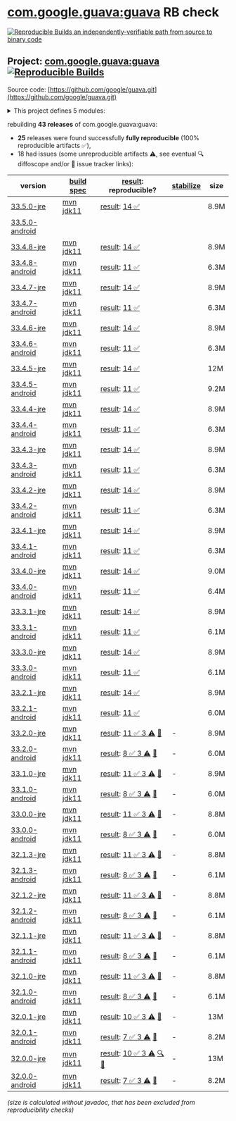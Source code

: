 [com.google.guava:guava](https://central.sonatype.com/artifact/com.google.guava/guava/versions) RB check
=======

[![Reproducible Builds](https://reproducible-builds.org/images/logos/rb.svg) an independently-verifiable path from source to binary code](https://reproducible-builds.org/)

## Project: [com.google.guava:guava](https://central.sonatype.com/artifact/com.google.guava/guava/versions) [![Reproducible Builds](https://img.shields.io/endpoint?url=https://raw.githubusercontent.com/jvm-repo-rebuild/reproducible-central/master/content/com/google/guava/badge.json)](https://github.com/jvm-repo-rebuild/reproducible-central/blob/master/content/com/google/guava/README.md)

Source code: [https://github.com/google/guava.git](https://github.com/google/guava.git)

<details><summary>This project defines 5 modules:</summary>

* [com.google.guava:guava](https://central.sonatype.com/artifact/com.google.guava/guava/overview)
* [com.google.guava:guava-bom](https://central.sonatype.com/artifact/com.google.guava/guava-bom/overview)
* [com.google.guava:guava-gwt](https://central.sonatype.com/artifact/com.google.guava/guava-gwt/overview)
* [com.google.guava:guava-parent](https://central.sonatype.com/artifact/com.google.guava/guava-parent/overview)
* [com.google.guava:guava-testlib](https://central.sonatype.com/artifact/com.google.guava/guava-testlib/overview)
</details>

rebuilding **43 releases** of com.google.guava:guava:
- **25** releases were found successfully **fully reproducible** (100% reproducible artifacts :white_check_mark:),
- 18 had issues (some unreproducible artifacts :warning:, see eventual :mag: diffoscope and/or :memo: issue tracker links):

| version | [build spec](/BUILDSPEC.md) | [result](https://reproducible-builds.org/docs/jvm/): reproducible? | [stabilize](https://github.com/google/oss-rebuild/blob/main/cmd/stabilize/README.md) | size |
| -- | --------- | ------ | ------ | -- |
| [33.5.0-jre](https://central.sonatype.com/artifact/com.google.guava/guava/33.5.0-jre/pom) | [mvn jdk11](guava-33.5.0-jre.buildspec) | [result](guava-parent-33.5.0-jre.buildinfo): [14 :white_check_mark: ](guava-parent-33.5.0-jre.buildcompare) | | 8.9M |
| [33.5.0-android](https://central.sonatype.com/artifact/com.google.guava/guava/33.5.0-android/pom) | | | |
| [33.4.8-jre](https://central.sonatype.com/artifact/com.google.guava/guava/33.4.8-jre/pom) | [mvn jdk11](guava-33.4.8-jre.buildspec) | [result](guava-parent-33.4.8-jre.buildinfo): [14 :white_check_mark: ](guava-parent-33.4.8-jre.buildcompare) | | 8.9M |
| [33.4.8-android](https://central.sonatype.com/artifact/com.google.guava/guava/33.4.8-android/pom) | [mvn jdk11](guava-33.4.8-android.buildspec) | [result](guava-parent-33.4.8-android.buildinfo): [11 :white_check_mark: ](guava-parent-33.4.8-android.buildcompare) | | 6.3M |
| [33.4.7-jre](https://central.sonatype.com/artifact/com.google.guava/guava/33.4.7-jre/pom) | [mvn jdk11](guava-33.4.7-jre.buildspec) | [result](guava-parent-33.4.7-jre.buildinfo): [14 :white_check_mark: ](guava-parent-33.4.7-jre.buildcompare) | | 8.9M |
| [33.4.7-android](https://central.sonatype.com/artifact/com.google.guava/guava/33.4.7-android/pom) | [mvn jdk11](guava-33.4.7-android.buildspec) | [result](guava-parent-33.4.7-android.buildinfo): [11 :white_check_mark: ](guava-parent-33.4.7-android.buildcompare) | | 6.3M |
| [33.4.6-jre](https://central.sonatype.com/artifact/com.google.guava/guava/33.4.6-jre/pom) | [mvn jdk11](guava-33.4.6-jre.buildspec) | [result](guava-parent-33.4.6-jre.buildinfo): [14 :white_check_mark: ](guava-parent-33.4.6-jre.buildcompare) | | 8.9M |
| [33.4.6-android](https://central.sonatype.com/artifact/com.google.guava/guava/33.4.6-android/pom) | [mvn jdk11](guava-33.4.6-android.buildspec) | [result](guava-parent-33.4.6-android.buildinfo): [11 :white_check_mark: ](guava-parent-33.4.6-android.buildcompare) | | 6.3M |
| [33.4.5-jre](https://central.sonatype.com/artifact/com.google.guava/guava/33.4.5-jre/pom) | [mvn jdk11](guava-33.4.5-jre.buildspec) | [result](guava-parent-33.4.5-jre.buildinfo): [14 :white_check_mark: ](guava-parent-33.4.5-jre.buildcompare) | | 12M |
| [33.4.5-android](https://central.sonatype.com/artifact/com.google.guava/guava/33.4.5-android/pom) | [mvn jdk11](guava-33.4.5-android.buildspec) | [result](guava-parent-33.4.5-android.buildinfo): [11 :white_check_mark: ](guava-parent-33.4.5-android.buildcompare) | | 9.2M |
| [33.4.4-jre](https://central.sonatype.com/artifact/com.google.guava/guava/33.4.4-jre/pom) | [mvn jdk11](guava-33.4.4-jre.buildspec) | [result](guava-parent-33.4.4-jre.buildinfo): [14 :white_check_mark: ](guava-parent-33.4.4-jre.buildcompare) | | 8.9M |
| [33.4.4-android](https://central.sonatype.com/artifact/com.google.guava/guava/33.4.4-android/pom) | [mvn jdk11](guava-33.4.4-android.buildspec) | [result](guava-parent-33.4.4-android.buildinfo): [11 :white_check_mark: ](guava-parent-33.4.4-android.buildcompare) | | 6.3M |
| [33.4.3-jre](https://central.sonatype.com/artifact/com.google.guava/guava/33.4.3-jre/pom) | [mvn jdk11](guava-33.4.3-jre.buildspec) | [result](guava-parent-33.4.3-jre.buildinfo): [14 :white_check_mark: ](guava-parent-33.4.3-jre.buildcompare) | | 8.9M |
| [33.4.3-android](https://central.sonatype.com/artifact/com.google.guava/guava/33.4.3-android/pom) | [mvn jdk11](guava-33.4.3-android.buildspec) | [result](guava-parent-33.4.3-android.buildinfo): [11 :white_check_mark: ](guava-parent-33.4.3-android.buildcompare) | | 6.3M |
| [33.4.2-jre](https://central.sonatype.com/artifact/com.google.guava/guava/33.4.2-jre/pom) | [mvn jdk11](guava-33.4.2-jre.buildspec) | [result](guava-parent-33.4.2-jre.buildinfo): [14 :white_check_mark: ](guava-parent-33.4.2-jre.buildcompare) | | 8.9M |
| [33.4.2-android](https://central.sonatype.com/artifact/com.google.guava/guava/33.4.2-android/pom) | [mvn jdk11](guava-33.4.2-android.buildspec) | [result](guava-parent-33.4.2-android.buildinfo): [11 :white_check_mark: ](guava-parent-33.4.2-android.buildcompare) | | 6.3M |
| [33.4.1-jre](https://central.sonatype.com/artifact/com.google.guava/guava/33.4.1-jre/pom) | [mvn jdk11](guava-33.4.1-jre.buildspec) | [result](guava-parent-33.4.1-jre.buildinfo): [14 :white_check_mark: ](guava-parent-33.4.1-jre.buildcompare) | | 8.9M |
| [33.4.1-android](https://central.sonatype.com/artifact/com.google.guava/guava/33.4.1-android/pom) | [mvn jdk11](guava-33.4.1-android.buildspec) | [result](guava-parent-33.4.1-android.buildinfo): [11 :white_check_mark: ](guava-parent-33.4.1-android.buildcompare) | | 6.3M |
| [33.4.0-jre](https://central.sonatype.com/artifact/com.google.guava/guava/33.4.0-jre/pom) | [mvn jdk11](guava-33.4.0-jre.buildspec) | [result](guava-parent-33.4.0-jre.buildinfo): [14 :white_check_mark: ](guava-parent-33.4.0-jre.buildcompare) | | 9.0M |
| [33.4.0-android](https://central.sonatype.com/artifact/com.google.guava/guava/33.4.0-android/pom) | [mvn jdk11](guava-33.4.0-android.buildspec) | [result](guava-parent-33.4.0-android.buildinfo): [11 :white_check_mark: ](guava-parent-33.4.0-android.buildcompare) | | 6.4M |
| [33.3.1-jre](https://central.sonatype.com/artifact/com.google.guava/guava/33.3.1-jre/pom) | [mvn jdk11](guava-33.3.1-jre.buildspec) | [result](guava-parent-33.3.1-jre.buildinfo): [14 :white_check_mark: ](guava-parent-33.3.1-jre.buildcompare) | | 8.9M |
| [33.3.1-android](https://central.sonatype.com/artifact/com.google.guava/guava/33.3.1-android/pom) | [mvn jdk11](guava-33.3.1-android.buildspec) | [result](guava-parent-33.3.1-android.buildinfo): [11 :white_check_mark: ](guava-parent-33.3.1-android.buildcompare) | | 6.1M |
| [33.3.0-jre](https://central.sonatype.com/artifact/com.google.guava/guava/33.3.0-jre/pom) | [mvn jdk11](guava-33.3.0-jre.buildspec) | [result](guava-parent-33.3.0-jre.buildinfo): [14 :white_check_mark: ](guava-parent-33.3.0-jre.buildcompare) | | 8.9M |
| [33.3.0-android](https://central.sonatype.com/artifact/com.google.guava/guava/33.3.0-android/pom) | [mvn jdk11](guava-33.3.0-android.buildspec) | [result](guava-parent-33.3.0-android.buildinfo): [11 :white_check_mark: ](guava-parent-33.3.0-android.buildcompare) | | 6.1M |
| [33.2.1-jre](https://central.sonatype.com/artifact/com.google.guava/guava/33.2.1-jre/pom) | [mvn jdk11](guava-33.2.1-jre.buildspec) | [result](guava-parent-33.2.1-jre.buildinfo): [14 :white_check_mark: ](guava-parent-33.2.1-jre.buildcompare) | | 8.9M |
| [33.2.1-android](https://central.sonatype.com/artifact/com.google.guava/guava/33.2.1-android/pom) | [mvn jdk11](guava-33.2.1-android.buildspec) | [result](guava-parent-33.2.1-android.buildinfo): [11 :white_check_mark: ](guava-parent-33.2.1-android.buildcompare) | | 6.0M |
| [33.2.0-jre](https://central.sonatype.com/artifact/com.google.guava/guava/33.2.0-jre/pom) | [mvn jdk11](guava-33.2.0-jre.buildspec) | [result](guava-parent-33.2.0-jre.buildinfo): [11 :white_check_mark:  3 :warning:](guava-parent-33.2.0-jre.buildcompare) [:memo:](https://github.com/google/guava/issues/6321#issuecomment-2659533100) | - | 8.9M |
| [33.2.0-android](https://central.sonatype.com/artifact/com.google.guava/guava/33.2.0-android/pom) | [mvn jdk11](guava-33.2.0-android.buildspec) | [result](guava-parent-33.2.0-android.buildinfo): [8 :white_check_mark:  3 :warning:](guava-parent-33.2.0-android.buildcompare) [:memo:](https://github.com/google/guava/issues/6321#issuecomment-2659533100) | - | 6.0M |
| [33.1.0-jre](https://central.sonatype.com/artifact/com.google.guava/guava/33.1.0-jre/pom) | [mvn jdk11](guava-33.1.0-jre.buildspec) | [result](guava-parent-33.1.0-jre.buildinfo): [11 :white_check_mark:  3 :warning:](guava-parent-33.1.0-jre.buildcompare) [:memo:](https://github.com/google/guava/issues/6321#issuecomment-2659533100) | - | 8.9M |
| [33.1.0-android](https://central.sonatype.com/artifact/com.google.guava/guava/33.1.0-android/pom) | [mvn jdk11](guava-33.1.0-android.buildspec) | [result](guava-parent-33.1.0-android.buildinfo): [8 :white_check_mark:  3 :warning:](guava-parent-33.1.0-android.buildcompare) [:memo:](https://github.com/google/guava/issues/6321#issuecomment-2659533100) | - | 6.0M |
| [33.0.0-jre](https://central.sonatype.com/artifact/com.google.guava/guava/33.0.0-jre/pom) | [mvn jdk11](guava-33.0.0-jre.buildspec) | [result](guava-parent-33.0.0-jre.buildinfo): [11 :white_check_mark:  3 :warning:](guava-parent-33.0.0-jre.buildcompare) [:memo:](https://github.com/google/guava/issues/6321#issuecomment-2659533100) | - | 8.8M |
| [33.0.0-android](https://central.sonatype.com/artifact/com.google.guava/guava/33.0.0-android/pom) | [mvn jdk11](guava-33.0.0-android.buildspec) | [result](guava-parent-33.0.0-android.buildinfo): [8 :white_check_mark:  3 :warning:](guava-parent-33.0.0-android.buildcompare) [:memo:](https://github.com/google/guava/issues/6321#issuecomment-2659533100) | - | 6.0M |
| [32.1.3-jre](https://central.sonatype.com/artifact/com.google.guava/guava/32.1.3-jre/pom) | [mvn jdk11](guava-32.1.3-jre.buildspec) | [result](guava-parent-32.1.3-jre.buildinfo): [11 :white_check_mark:  3 :warning:](guava-parent-32.1.3-jre.buildcompare) [:memo:](https://github.com/google/guava/issues/6321#issuecomment-2659533100) | - | 8.8M |
| [32.1.3-android](https://central.sonatype.com/artifact/com.google.guava/guava/32.1.3-android/pom) | [mvn jdk11](guava-32.1.3-android.buildspec) | [result](guava-parent-32.1.3-android.buildinfo): [8 :white_check_mark:  3 :warning:](guava-parent-32.1.3-android.buildcompare) [:memo:](https://github.com/google/guava/issues/6321#issuecomment-2659533100) | - | 6.1M |
| [32.1.2-jre](https://central.sonatype.com/artifact/com.google.guava/guava/32.1.2-jre/pom) | [mvn jdk11](guava-32.1.2-jre.buildspec) | [result](guava-parent-32.1.2-jre.buildinfo): [11 :white_check_mark:  3 :warning:](guava-parent-32.1.2-jre.buildcompare) [:memo:](https://github.com/google/guava/issues/6321#issuecomment-2659533100) | - | 8.8M |
| [32.1.2-android](https://central.sonatype.com/artifact/com.google.guava/guava/32.1.2-android/pom) | [mvn jdk11](guava-32.1.2-android.buildspec) | [result](guava-parent-32.1.2-android.buildinfo): [8 :white_check_mark:  3 :warning:](guava-parent-32.1.2-android.buildcompare) [:memo:](https://github.com/google/guava/issues/6321#issuecomment-2659533100) | - | 6.1M |
| [32.1.1-jre](https://central.sonatype.com/artifact/com.google.guava/guava/32.1.1-jre/pom) | [mvn jdk11](guava-32.1.1-jre.buildspec) | [result](guava-parent-32.1.1-jre.buildinfo): [11 :white_check_mark:  3 :warning:](guava-parent-32.1.1-jre.buildcompare) [:memo:](https://github.com/google/guava/issues/6321#issuecomment-2659533100) | - | 8.8M |
| [32.1.1-android](https://central.sonatype.com/artifact/com.google.guava/guava/32.1.1-android/pom) | [mvn jdk11](guava-32.1.1-android.buildspec) | [result](guava-parent-32.1.1-android.buildinfo): [8 :white_check_mark:  3 :warning:](guava-parent-32.1.1-android.buildcompare) [:memo:](https://github.com/google/guava/issues/6321#issuecomment-2659533100) | - | 6.1M |
| [32.1.0-jre](https://central.sonatype.com/artifact/com.google.guava/guava/32.1.0-jre/pom) | [mvn jdk11](guava-32.1.0-jre.buildspec) | [result](guava-parent-32.1.0-jre.buildinfo): [11 :white_check_mark:  3 :warning:](guava-parent-32.1.0-jre.buildcompare) [:memo:](https://github.com/google/guava/issues/6321#issuecomment-2659533100) | - | 8.8M |
| [32.1.0-android](https://central.sonatype.com/artifact/com.google.guava/guava/32.1.0-android/pom) | [mvn jdk11](guava-32.1.0-android.buildspec) | [result](guava-parent-32.1.0-android.buildinfo): [8 :white_check_mark:  3 :warning:](guava-parent-32.1.0-android.buildcompare) [:memo:](https://github.com/google/guava/issues/6321#issuecomment-2659533100) | - | 6.1M |
| [32.0.1-jre](https://central.sonatype.com/artifact/com.google.guava/guava/32.0.1-jre/pom) | [mvn jdk11](guava-32.0.1-jre.buildspec) | [result](guava-parent-32.0.1-jre.buildinfo): [10 :white_check_mark:  3 :warning:](guava-parent-32.0.1-jre.buildcompare) [:memo:](https://github.com/google/guava/issues/6321#issuecomment-2659533100) | - | 13M |
| [32.0.1-android](https://central.sonatype.com/artifact/com.google.guava/guava/32.0.1-android/pom) | [mvn jdk11](guava-32.0.1-android.buildspec) | [result](guava-parent-32.0.1-android.buildinfo): [7 :white_check_mark:  3 :warning:](guava-parent-32.0.1-android.buildcompare) [:memo:](https://github.com/google/guava/issues/6321#issuecomment-2659533100) | - | 8.2M |
| [32.0.0-jre](https://central.sonatype.com/artifact/com.google.guava/guava/32.0.0-jre/pom) | [mvn jdk11](guava-32.0.0-jre.buildspec) | [result](guava-parent-32.0.0-jre.buildinfo): [10 :white_check_mark:  3 :warning:](guava-parent-32.0.0-jre.buildcompare) [:mag:](guava-parent-32.0.0-jre.diffoscope) [:memo:](https://github.com/google/guava/issues/6321#issuecomment-2659533100) | - | 13M |
| [32.0.0-android](https://central.sonatype.com/artifact/com.google.guava/guava/32.0.0-android/pom) | [mvn jdk11](guava-32.0.0-android.buildspec) | [result](guava-parent-32.0.0-android.buildinfo): [7 :white_check_mark:  3 :warning:](guava-parent-32.0.0-android.buildcompare) [:memo:](https://github.com/google/guava/issues/6321#issuecomment-2659533100) | - | 8.2M |

<i>(size is calculated without javadoc, that has been excluded from reproducibility checks)</i>

